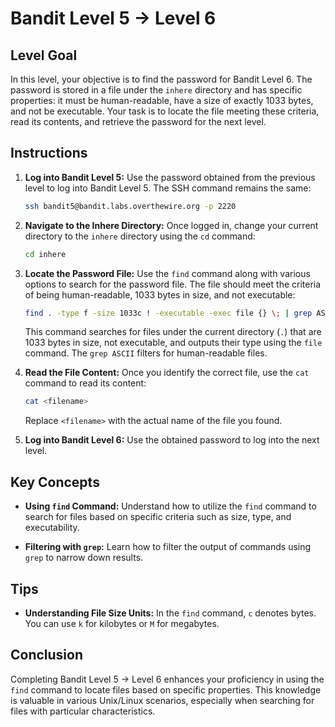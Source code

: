 # Bandit Level 5 → Level 6

## Level Goal

In this level, your objective is to find the password for Bandit Level 6. The password is stored in a file under the `inhere` directory and has specific properties: it must be human-readable, have a size of exactly 1033 bytes, and not be executable. Your task is to locate the file meeting these criteria, read its contents, and retrieve the password for the next level.

## Instructions

1. **Log into Bandit Level 5:**
   Use the password obtained from the previous level to log into Bandit Level 5. The SSH command remains the same:

   ```bash
   ssh bandit5@bandit.labs.overthewire.org -p 2220
   ```

2. **Navigate to the Inhere Directory:**
   Once logged in, change your current directory to the `inhere` directory using the `cd` command:

   ```bash
   cd inhere
   ```

3. **Locate the Password File:**
   Use the `find` command along with various options to search for the password file. The file should meet the criteria of being human-readable, 1033 bytes in size, and not executable:

   ```bash
   find . -type f -size 1033c ! -executable -exec file {} \; | grep ASCII
   ```

   This command searches for files under the current directory (`.`) that are 1033 bytes in size, not executable, and outputs their type using the `file` command. The `grep ASCII` filters for human-readable files.

4. **Read the File Content:**
   Once you identify the correct file, use the `cat` command to read its content:

   ```bash
   cat <filename>
   ```

   Replace `<filename>` with the actual name of the file you found.

5. **Log into Bandit Level 6:**
   Use the obtained password to log into the next level.

## Key Concepts

- **Using `find` Command:** Understand how to utilize the `find` command to search for files based on specific criteria such as size, type, and executability.

- **Filtering with `grep`:** Learn how to filter the output of commands using `grep` to narrow down results.

## Tips

- **Understanding File Size Units:** In the `find` command, `c` denotes bytes. You can use `k` for kilobytes or `M` for megabytes.

## Conclusion

Completing Bandit Level 5 → Level 6 enhances your proficiency in using the `find` command to locate files based on specific properties. This knowledge is valuable in various Unix/Linux scenarios, especially when searching for files with particular characteristics.
